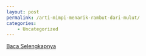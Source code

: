 ```yaml
---
layout: post
permalink: /arti-mimpi-menarik-rambut-dari-mulut/
categories:
    - Uncategorized
---
```


[Baca Selengkapnya](/03)